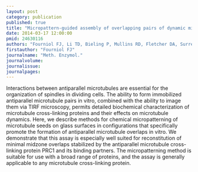 ```yaml
---
layout: post
category: publication
published: true
title: "Micropattern-guided assembly of overlapping pairs of dynamic microtubules."
date: 2014-03-17 12:00:00
pmid: 24630116
authors: "Fourniol FJ, Li TD, Bieling P, Mullins RD, Fletcher DA, Surrey T"
firstauthor: "Fourniol FJ"
journalname: "Meth. Enzymol."
journalvolume: 
journalissue: 
journalpages: 
---
```


Interactions between antiparallel microtubules are essential for the organization of spindles in dividing cells. The ability to form immobilized antiparallel microtubule pairs in vitro, combined with the ability to image them via TIRF microscopy, permits detailed biochemical characterization of microtubule cross-linking proteins and their effects on microtubule dynamics. Here, we describe methods for chemical micropatterning of microtubule seeds on glass surfaces in configurations that specifically promote the formation of antiparallel microtubule overlaps in vitro. We demonstrate that this assay is especially well suited for reconstitution of minimal midzone overlaps stabilized by the antiparallel microtubule cross-linking protein PRC1 and its binding partners. The micropatterning method is suitable for use with a broad range of proteins, and the assay is generally applicable to any microtubule cross-linking protein.

